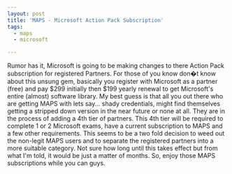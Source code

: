 ```yaml
---
layout: post
title: 'MAPS - Microsoft Action Pack Subscription'
tags:
  - maps
  - microsoft

---
```


Rumor has it, Microsoft is going to be making changes to there Action Pack subscription for registered Partners. For those of you know don�t know about this unsung gem, basically you register with Microsoft as a partner (free) and pay $299 initially then $199 yearly renewal to get Microsoft's entire (almost) software library. My best guess is that all you out there who are getting MAPS with lets say... shady credentials, might find themselves getting a stripped down version in the near future or none at all. They are in the process of adding a 4th tier of partners. This 4th tier will be required to complete 1 or 2 Microsoft exams, have a current subscription to MAPS and a few other requirements. This seems to be a two fold decision to weed out the non-legit MAPS users and to separate the registered partners into a more suitable category.  Not sure how long until this takes effect but from what I'm told, it would be just a matter of months. So, enjoy those MAPS subscriptions while you can guys.
<!-- technorati tags start -->
<!-- technorati tags end -->
